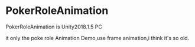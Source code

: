 # PokerRoleAnimation
PokerRoleAnimation is Unity2018.1.5 PC

it only the poke role Animation Demo,use frame animation,i think it's so old.
